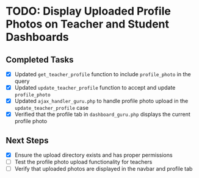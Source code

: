 # TODO: Display Uploaded Profile Photos on Teacher and Student Dashboards

## Completed Tasks
- [x] Updated `get_teacher_profile` function to include `profile_photo` in the query
- [x] Updated `update_teacher_profile` function to accept and update `profile_photo`
- [x] Updated `ajax_handler_guru.php` to handle profile photo upload in the `update_teacher_profile` case
- [x] Verified that the profile tab in `dashboard_guru.php` displays the current profile photo

## Next Steps
- [x] Ensure the upload directory exists and has proper permissions
- [ ] Test the profile photo upload functionality for teachers
- [ ] Verify that uploaded photos are displayed in the navbar and profile tab

